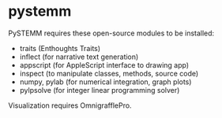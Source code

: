 pystemm
=======

PySTEMM requires these open-source modules to be installed:
- traits (Enthoughts Traits)
- inflect (for narrative text generation)
- appscript (for AppleScript interface to drawing app)
- inspect (to manipulate classes, methods, source code)
- numpy, pylab (for numerical integration, graph plots)
- pylpsolve (for integer linear programming solver)

Visualization requires OmnigrafflePro.
